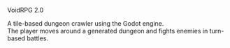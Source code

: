 VoidRPG 2.0

A tile-based dungeon crawler using the Godot engine.  
The player moves around a generated dungeon and fights enemies in turn-based battles.
